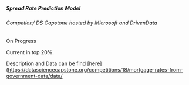 ##### Spread Rate Prediction Model 
###### Competion/ DS Capstone hosted by Microsoft and DrivenData
 
 On Progress
 
 Current in top 20%. 
 
 Description and Data can be find [here](https://datasciencecapstone.org/competitions/18/mortgage-rates-from-government-data/data/
